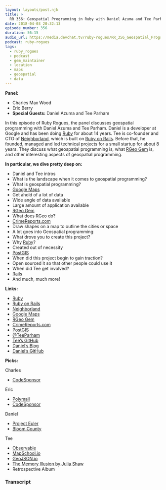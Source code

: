 ```yaml
---
layout: layouts/post.njk
title: >
  RR 356: Geospatial Programming in Ruby with Daniel Azuma and Tee Parham
date: 2018-04-03 20:32:13
episode_number: 356
duration: 56:15
audio_url: https://media.devchat.tv/ruby-rogues/RR_356_Geospatial_Programming_in_Ruby_with_Daniel_Azuma_and_Tee_Perham.mp3
podcast: ruby-rogues
tags:
  - ruby_rogues
  - podcast
  - gem_maintainer
  - location
  - maps
  - geospatial
  - data
---
```


**Panel:**

- Charles Max Wood
- Eric Berry
- **Special Guests:** Daniel Azuma and Tee Parham

In this episode of Ruby Rogues, the panel discusses geospatial programming with Daniel Azuma and Tee Parham. Daniel is a developer at Google and has been doing [Ruby](https://www.ruby-lang.org/en/) for about 14 years. Tee is co-founder and CTO of [Neighborland](https://neighborland.com/), which is built on [Ruby on Rails](https://rubyonrails.org/). Before that, he founded, managed and led technical projects for a small startup for about 8 years. They discuss what geospatial programming is, what [RGeo Gem](https://github.com/rgeo/rgeo) is, and other interesting aspects of geospatial programming.

**In particular, we dive pretty deep on:**

- Daniel and Tee intros
- What is the landscape when it comes to geospatial programming?
- What is geospatial programming?
- [Google Maps](https://www.google.com/maps)
- Get ahold of a lot of data
- Wide angle of data available
- Large amount of application available
- [RGeo Gem](https://github.com/rgeo/rgeo)
- What does RGeo do?
- [CrimeReports.com](https://www.crimereports.com/)
- Draw shapes on a map to outline the cities or space
- A lot goes into Geospatial programming
- What drove you to create this project?
- Why [Ruby](https://www.ruby-lang.org/en/)?
- Created out of necessity
- [PostGIS](https://postgis.net/)
- When did this project begin to gain traction?
- Open sourced it so that other people could use it
- When did Tee get involved?
- [Rails](https://rubyonrails.org/)
- And much, much more!

**Links:**

- [Ruby](https://www.ruby-lang.org/en/)
- [Ruby on Rails](https://rubyonrails.org/)
- [Neighborland](https://neighborland.com/)
- [Google Maps](https://www.google.com/maps)
- [RGeo Gem](https://github.com/rgeo/rgeo)
- [CrimeReports.com](https://www.crimereports.com/)
- [PostGIS](https://postgis.net/)
- [@TeeParham](https://twitter.com/teeparham?ref_src=twsrc%255Egoogle%257Ctwcamp%255Eserp%257Ctwgr%255Eauthor)
- [Tee’s GitHub](https://github.com/teeparham)
- [Daniel’s Blog](https://daniel-azuma.com/blog/)
- [Daniel’s GitHub](https://github.com/dazuma)

**Picks:**

Charles

- [CodeSponsor](https://codesponsor.io/)

Eric

- [Polymail](https://polymail.io/)
- [CodeSponsor](https://codesponsor.io/)

Daniel

- [Project Euler](https://projecteuler.net/)
- [Bloom County](https://www.facebook.com/berkeleybreathed/)

Tee

- [Observable](https://beta.observablehq.com/)
- [MapSchool.io](https://mapschool.io/)
- [GeoJSON.io](https://geojson.io/#map=2/20.0/0.0)
- [The Memory Illusion by Julia Shaw](https://www.amazon.com/Memory-Illusion-Remembering-Forgetting-Science-ebook/dp/B019CGXQA8)
- Retrospective Album

### Transcript
